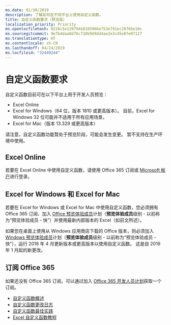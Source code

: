 ```yaml
---
ms.date: 01/30/2019
description: 了解如何在不同平台上使用自定义函数。
title: 自定义函数要求（预览版）
localization_priority: Priority
ms.openlocfilehash: 0226c5e129794e8105966e753e791ec20766e10c
ms.sourcegitcommit: 9e7b4daa8d76c710b9d9dd4ae2e3c45e8fe07127
ms.translationtype: HT
ms.contentlocale: zh-CN
ms.lasthandoff: 04/24/2019
ms.locfileid: "32449244"
---
```

# <a name="custom-functions-requirements"></a>自定义函数要求

自定义函数目前可在以下平台上用于开发人员预览：

- Excel Online
- Excel for Windows（64 位，版本 1810 或更高版本）。 目前，Excel for Windows 32 位可能并不适用于所有应用场景。 
- Excel for Mac（版本 13.329 或更高版本）

请注意，自定义函数功能暂处于预览阶段，可能会发生变更。 暂不支持在生产环境中使用。

## <a name="excel-online"></a>Excel Online
若要在 Excel Online 中使用自定义函数，请使用 Office 365 订阅或 [Microsoft 帐户](https://account.microsoft.com/account)进行登录。 

## <a name="excel-for-windows-and-excel-for-mac"></a>Excel for Windows 和 Excel for Mac
若要在 Excel for Windows 或 Excel for Mac 中使用自定义函数，您必须拥有 Office 365 订阅、加入 [Office 预览体验成员](https://products.office.com/office-insider)计划（**预览体验成员**级别 - 以前称为“预览体验成员 - 快”）并使用最新内部版本的 Excel（如前文所述）。

如果您在桌面上使用从 Windows 应用商店下载的 Office 版本，则必须加入 [Windows 预览体验成员](https://insider.windows.com/)计划（**预览体验成员**级别 - 以前称为“预览体验成员 - 快”），运行 2018 年 4 月更新版本或更高版本以使用自定义函数。 这是自 2019 年 1 月起的新更改。

## <a name="subscribe-to-office-365"></a>订阅 Office 365
如果还没有 Office 365 订阅，可以通过加入 [Office 365 开发人员计划](https://developer.microsoft.com/zh-CN/office/dev-program)获取一个订阅。


* [自定义函数概述](custom-functions-overview.md)
* [自定义函数更改日志](custom-functions-changelog.md)
* [自定义函数最佳实践](custom-functions-best-practices.md)
* [Excel 自定义函数教程](../tutorials/excel-tutorial-create-custom-functions.md)
